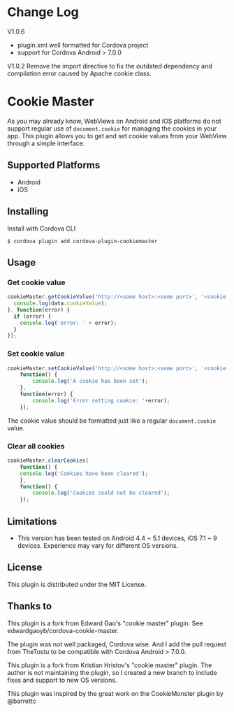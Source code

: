 Change Log
=============

V1.0.6
- plugin.xml well formatted for Cordova project
- support for Cordova Android > 7.0.0

V1.0.2
Remove the import directive to fix the outdated dependency and compilation error caused by Apache cookie class.

Cookie Master
==============

As you may already know, WebViews on Android and iOS platforms do not support regular use of <code>document.cookie</code> for managing the cookies in your app. This plugin allows you to get and set cookie values from your WebView through a simple interface.

## Supported Platforms
* Android
* iOS

## Installing

Install with Cordova CLI

    $ cordova plugin add cordova-plugin-cookiemaster

## Usage
### Get cookie value
```javascript
cookieMaster.getCookieValue('http://<some host>:<some port>', '<cookie name>', function(data) {
  console.log(data.cookieValue);
}, function(error) {
  if (error) {
    console.log('error: ' + error);
  }
});
```
### Set cookie value
```javascript
cookieMaster.setCookieValue('http://<some host>:<some port>', '<cookie name>', '<cookie value>',
    function() {
        console.log('A cookie has been set');
    },
    function(error) {
        console.log('Error setting cookie: '+error);
    });
```
The cookie value should be formatted just like a regular <code>document.cookie</code> value.

### Clear all cookies
```javascript
cookieMaster.clearCookies(
    function() {
    console.log('Cookies have been cleared');
    },
    function() {
        console.log('Cookies could not be cleared');
    });
```

## Limitations
* This version has been tested on Android 4.4 ~ 5.1 devices, iOS 7.1 ~ 9 devices. Experience may vary for different OS versions.


## License
This plugin is distributed under the MIT License.

## Thanks to

This plugin is a fork from Edward Gao's "cookie master" plugin. See edwardgaoyb/cordova-cookie-master.

The plugin was not well packaged, Cordova wise. And I add the pull request from TheTostu to be compatible with Cordova Android > 7.0.0.

This plugin is a fork from Kristian Hristov's "cookie master" plugin. The author is not maintaining the plugin, so I created a new branch to include fixes and support to new OS versions.

This plugin was inspired by the great work on the CookieMonster plugin by @barrettc
